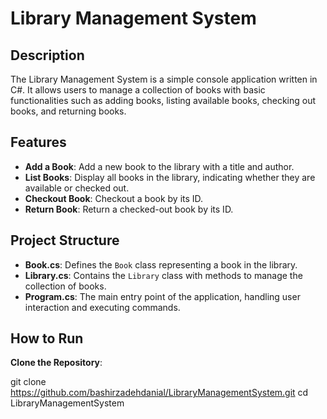 # Library Management System

## Description

The Library Management System is a simple console application written in C#. It allows users to manage a collection of books with basic functionalities such as adding books, listing available books, checking out books, and returning books.

## Features

- **Add a Book**: Add a new book to the library with a title and author.
- **List Books**: Display all books in the library, indicating whether they are available or checked out.
- **Checkout Book**: Checkout a book by its ID.
- **Return Book**: Return a checked-out book by its ID.

## Project Structure

- **Book.cs**: Defines the `Book` class representing a book in the library.
- **Library.cs**: Contains the `Library` class with methods to manage the collection of books.
- **Program.cs**: The main entry point of the application, handling user interaction and executing commands.

## How to Run

 **Clone the Repository**:
   
   git clone https://github.com/bashirzadehdanial/LibraryManagementSystem.git
   cd LibraryManagementSystem
